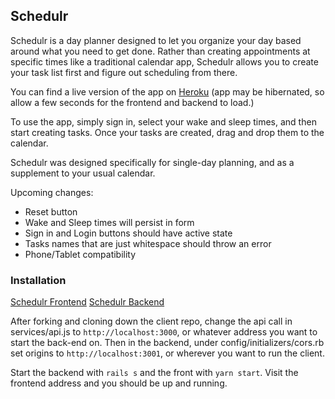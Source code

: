 ## Schedulr

Schedulr is a day planner designed to let you organize your day based around what you need to get done.  Rather than creating appointments at specific times like a traditional calendar app, Schedulr allows you to create your task list first and figure out scheduling from there.

You can find a live version of the app on [Heroku](https://fathomless-forest-91982.herokuapp.com/) (app may be hibernated, so allow a few seconds for the frontend and backend to load.)

To use the app, simply sign in, select your wake and sleep times, and then start creating tasks.  Once your tasks are created, drag and drop them to the calendar.  

Schedulr was designed specifically for single-day planning, and as a supplement to your usual calendar.

Upcoming changes:

* Reset button
* Wake and Sleep times will persist in form
* Sign in and Login buttons should have active state
* Tasks names that are just whitespace should throw an error
* Phone/Tablet compatibility

### Installation

[Schedulr Frontend](https://github.com/Gonzodamus/schedulr-client)
[Schedulr Backend](https://github.com/Gonzodamus/schedulr-backend)

After forking and cloning down the client repo, change the api call  in services/api.js to `http://localhost:3000`, or whatever address you want to start the back-end on.  Then in the backend, under config/initializers/cors.rb set origins to `http://localhost:3001`, or wherever you want to run the client.

Start the backend with `rails s` and the front with `yarn start`.  Visit the frontend address and you should be up and running.

